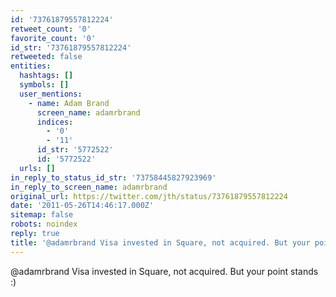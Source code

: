 ```yaml
---
id: '73761879557812224'
retweet_count: '0'
favorite_count: '0'
id_str: '73761879557812224'
retweeted: false
entities:
  hashtags: []
  symbols: []
  user_mentions:
    - name: Adam Brand
      screen_name: adamrbrand
      indices:
        - '0'
        - '11'
      id_str: '5772522'
      id: '5772522'
  urls: []
in_reply_to_status_id_str: '73758445827923969'
in_reply_to_screen_name: adamrbrand
original_url: https://twitter.com/jth/status/73761879557812224
date: '2011-05-26T14:46:17.000Z'
sitemap: false
robots: noindex
reply: true
title: '@adamrbrand Visa invested in Square, not acquired. But your point stands :)'
---
```


@adamrbrand Visa invested in Square, not acquired. But your point stands :)